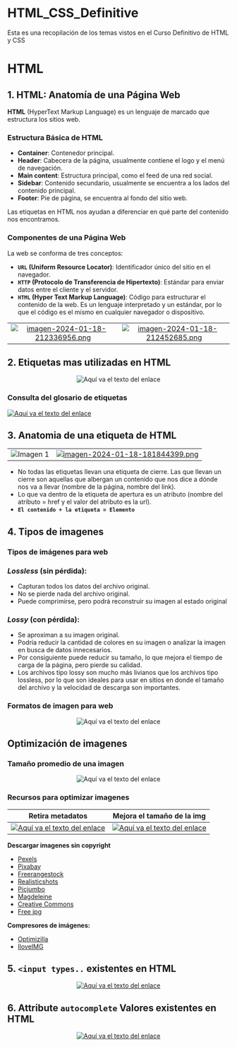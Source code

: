 # HTML_CSS_Definitive
Esta es una recopilación de los temas vistos en el Curso Definitivo de HTML y CSS 

# HTML 


## 1. HTML: Anatomía de una Página Web

**HTML** (HyperText Markup Language) es un lenguaje de marcado que estructura los sitios web.

### Estructura Básica de HTML

- **Container**: Contenedor principal.
- **Header**: Cabecera de la página, usualmente contiene el logo y el menú de navegación.
- **Main content**: Estructura principal, como el feed de una red social.
- **Sidebar**: Contenido secundario, usualmente se encuentra a los lados del contenido principal.
- **Footer**: Pie de página, se encuentra al fondo del sitio web.

Las etiquetas en HTML nos ayudan a diferenciar en qué parte del contenido nos encontramos.

### Componentes de una Página Web

La web se conforma de tres conceptos:

- **`URL` (Uniform Resource Locator)**: Identificador único del sitio en el navegador.
- **`HTTP` (Protocolo de Transferencia de Hipertexto)**: Estándar para enviar datos entre el cliente y el servidor.
- **`HTML` (Hyper Text Markup Language)**: Código para estructurar el contenido de la web. Es un lenguaje interpretado y un estándar, por lo que el código es el mismo en cualquier navegador o dispositivo.

|  |  |
|:---------:|:---------:|
|[![imagen-2024-01-18-212336956.png](https://i.postimg.cc/0rRKBM8s/imagen-2024-01-18-212336956.png)](https://postimg.cc/fSCb3bt2) | [![imagen-2024-01-18-212452685.png](https://i.postimg.cc/j2VyGkXm/imagen-2024-01-18-212452685.png)](https://postimg.cc/YG34FRTz) |



## 2. Etiquetas mas utilizadas en HTML

<p align="center">
  <img src="https://i.postimg.cc/NfcNw7wH/imagen-2024-01-18-163130336.png" alt="Aquí va el texto del enlace">
</p>

### Consulta del glosario de etiquetas
[![Aquí va el texto del enlace](https://i.postimg.cc/Y2GHRDTk/imagen-2024-01-18-213228704.png)](https://i.emezeta.com/weblog/html5-cheatsheet/html5-cheatsheet-2019.pdf)



## 3. Anatomia de una etiqueta de HTML
|  |  |
|:---------:|:---------:|
| ![Imagen 1](https://i.postimg.cc/TPtM4dNp/imagen-2024-01-18-181708773.png) |[![imagen-2024-01-18-181844399.png](https://i.postimg.cc/FFdz381j/imagen-2024-01-18-181844399.png)](https://postimg.cc/kDC7djQ4) |

- No todas las etiquetas llevan una etiqueta de cierre. Las que llevan un cierre son aquellas que albergan un contenido que nos dice a dónde nos va a llevar (nombre de la página, nombre del link).
- Lo que va dentro de la etiqueta de apertura es un atributo (nombre del atributo = href y el valor del atributo es la url).
- **`El contenido + la etiqueta = Elemento`**



## 4. Tipos de imagenes
### Tipos de imágenes para web

### *Lossless* (sin pérdida):
- Capturan todos los datos del archivo original.
- No se pierde nada del archivo original.
- Puede comprimirse, pero podrá reconstruir su imagen al estado original

### *Lossy* (con pérdida):
- Se aproximan a su imagen original.
- Podría reducir la cantidad de colores en su imagen o analizar la imagen en busca de datos innecesarios.
- Por consiguiente puede reducir su tamaño, lo que mejora el tiempo de carga de la página, pero pierde su calidad.
- Los archivos tipo lossy son mucho más livianos que los archivos tipo lossless, por lo que son ideales para usar en sitios en donde el tamaño del archivo y la velocidad de descarga son importantes.

### Formatos de imagen para web
<p align="center">
  <img src="https://i.postimg.cc/mgpt804G/imagen-2024-01-23-172553242.png" alt="Aquí va el texto del enlace">
</p>



## Optimización de imagenes

### Tamaño promedio de una imagen 
<p align="center">
  <img src="https://i.postimg.cc/Jzk92XV4/imagen-2024-01-23-172948494.png" alt="Aquí va el texto del enlace">
</p>

### Recursos para optimizar imagenes 
|Retira metadatos | Mejora el tamaño de la img |
|:---------:|:---------:|
|[![Aquí va el texto del enlace](https://i.postimg.cc/8CnXkPVn/imagen-2024-01-23-173346423.png)](https://www.verexif.com/) |[![Aquí va el texto del enlace](https://i.postimg.cc/N0tPCPkp/imagen-2024-01-23-173126412.png)](https://tinypng.com/)|

**Descargar imagenes sin copyright**
- [Pexels](https://www.pexels.com/es-es/)
- [Pixabay](https://pixabay.com/)
- [Freerangestock](https://www.freerangestock.com/)
- [Realisticshots](https://realisticshots.com/)
- [Picjumbo](https://picjumbo.com/)
- [Magdeleine](https://magdeleine.co/)
- [Creative Commons](https://search.creativecommons.org/)
- [Free jpg](https://www.freejpg.com.ar/)

**Compresores de imágenes:**
- [Optimizilla](https://imagecompressor.com/es/)
- [IloveIMG](https://www.iloveimg.com/es)

## 5. `<input types..` existentes en HTML
<p align="center">
  <a href="https://developer.mozilla.org/es/docs/Web/HTML/Element/input">
    <img src="https://i.postimg.cc/MTdcbqqh/imagen-2024-01-25-181810160.png" alt="Aquí va el texto del enlace">
  </a>
</p>

## 6. Attribute `autocomplete` Valores existentes en HTML
<p align="center">
  <a href="https://developer.mozilla.org/en-US/docs/Web/HTML/Attributes/autocomplete">
    <img src="https://i.postimg.cc/pr31rNhF/imagen-2024-01-25-185245182.png" alt="Aquí va el texto del enlace">
  </a>
</p>
